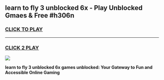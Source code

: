 
## learn to fly 3 unblocked 6x - Play Unblocked Gmaes & Free #h306n
<h3>
<a href="https://news.freeplayer.one?title=learn_to_fly_3_unblocked_6x&ref=24F">CLICK TO PLAY</a></h3>
<hr>

<h3>
<a href="https://news.freeplayer.one?title=learn_to_fly_3_unblocked_6x&ref=24F">CLICK 2 PLAY</a>
  
</h3>

<a href="https://news.freeplayer.one?title=learn_to_fly_3_unblocked_6x&ref=24F/"><img src="https://clearcache.store/games.png"></a>


**learn to fly 3 unblocked 6x games unblocked: Your Gateway to Fun and Accessible Online Gaming**
